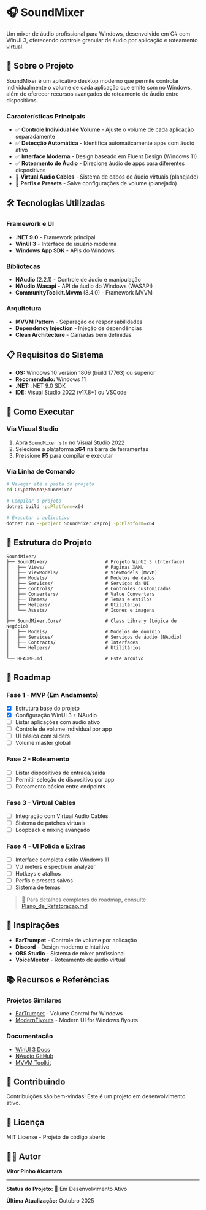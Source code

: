 # 🎧 SoundMixer

Um mixer de áudio profissional para Windows, desenvolvido em C# com WinUI 3, oferecendo controle granular de áudio por aplicação e roteamento virtual.

## 🎯 Sobre o Projeto

SoundMixer é um aplicativo desktop moderno que permite controlar individualmente o volume de cada aplicação que emite som no Windows, além de oferecer recursos avançados de roteamento de áudio entre dispositivos.

### Características Principais

- ✅ **Controle Individual de Volume** - Ajuste o volume de cada aplicação separadamente
- ✅ **Detecção Automática** - Identifica automaticamente apps com áudio ativo
- ✅ **Interface Moderna** - Design baseado em Fluent Design (Windows 11)
- ✅ **Roteamento de Áudio** - Direcione áudio de apps para diferentes dispositivos
- 🚧 **Virtual Audio Cables** - Sistema de cabos de áudio virtuais (planejado)
- 🚧 **Perfis e Presets** - Salve configurações de volume (planejado)

## 🛠️ Tecnologias Utilizadas

### Framework e UI
- **.NET 9.0** - Framework principal
- **WinUI 3** - Interface de usuário moderna
- **Windows App SDK** - APIs do Windows

### Bibliotecas
- **NAudio** (2.2.1) - Controle de áudio e manipulação
- **NAudio.Wasapi** - API de áudio do Windows (WASAPI)
- **CommunityToolkit.Mvvm** (8.4.0) - Framework MVVM

### Arquitetura
- **MVVM Pattern** - Separação de responsabilidades
- **Dependency Injection** - Injeção de dependências
- **Clean Architecture** - Camadas bem definidas

## 📋 Requisitos do Sistema

- **OS:** Windows 10 version 1809 (build 17763) ou superior
- **Recomendado:** Windows 11
- **.NET:** .NET 9.0 SDK
- **IDE:** Visual Studio 2022 (v17.8+) ou VSCode

## 🚀 Como Executar

### Via Visual Studio

1. Abra `SoundMixer.sln` no Visual Studio 2022
2. Selecione a plataforma **x64** na barra de ferramentas
3. Pressione **F5** para compilar e executar

### Via Linha de Comando

```bash
# Navegar até a pasta do projeto
cd C:\path\to\SoundMixer

# Compilar o projeto
dotnet build -p:Platform=x64

# Executar o aplicativo
dotnet run --project SoundMixer.csproj -p:Platform=x64
```

## 📂 Estrutura do Projeto

```
SoundMixer/
├── SoundMixer/                     # Projeto WinUI 3 (Interface)
│   ├── Views/                      # Páginas XAML
│   ├── ViewModels/                 # ViewModels (MVVM)
│   ├── Models/                     # Modelos de dados
│   ├── Services/                   # Serviços da UI
│   ├── Controls/                   # Controles customizados
│   ├── Converters/                 # Value Converters
│   ├── Themes/                     # Temas e estilos
│   ├── Helpers/                    # Utilitários
│   └── Assets/                     # Ícones e imagens
│
├── SoundMixer.Core/                # Class Library (Lógica de Negócio)
│   ├── Models/                     # Modelos de domínio
│   ├── Services/                   # Serviços de áudio (NAudio)
│   ├── Contracts/                  # Interfaces
│   └── Helpers/                    # Utilitários
│
└── README.md                       # Este arquivo
```

## 🎯 Roadmap

### Fase 1 - MVP (Em Andamento)
- [x] Estrutura base do projeto
- [x] Configuração WinUI 3 + NAudio
- [ ] Listar aplicações com áudio ativo
- [ ] Controle de volume individual por app
- [ ] UI básica com sliders
- [ ] Volume master global

### Fase 2 - Roteamento
- [ ] Listar dispositivos de entrada/saída
- [ ] Permitir seleção de dispositivo por app
- [ ] Roteamento básico entre endpoints

### Fase 3 - Virtual Cables
- [ ] Integração com Virtual Audio Cables
- [ ] Sistema de patches virtuais
- [ ] Loopback e mixing avançado

### Fase 4 - UI Polida e Extras
- [ ] Interface completa estilo Windows 11
- [ ] VU meters e spectrum analyzer
- [ ] Hotkeys e atalhos
- [ ] Perfis e presets salvos
- [ ] Sistema de temas

> 📖 Para detalhes completos do roadmap, consulte: [Plano_de_Refatoracao.md](Plano_de_Refatoracao.md)

## 🎨 Inspirações

- **EarTrumpet** - Controle de volume por aplicação
- **Discord** - Design moderno e intuitivo
- **OBS Studio** - Sistema de mixer profissional
- **VoiceMeeter** - Roteamento de áudio virtual

## 📚 Recursos e Referências

### Projetos Similares
- [EarTrumpet](https://github.com/File-New-Project/EarTrumpet) - Volume Control for Windows
- [ModernFlyouts](https://github.com/ModernFlyouts-Community/ModernFlyouts) - Modern UI for Windows flyouts

### Documentação
- [WinUI 3 Docs](https://learn.microsoft.com/windows/apps/winui/)
- [NAudio GitHub](https://github.com/naudio/NAudio)
- [MVVM Toolkit](https://learn.microsoft.com/dotnet/communitytoolkit/mvvm/)

## 🤝 Contribuindo

Contribuições são bem-vindas! Este é um projeto em desenvolvimento ativo.

## 📄 Licença

MIT License - Projeto de código aberto

## 👨‍💻 Autor

**Vitor Pinho Alcantara**

---

**Status do Projeto:** 🚧 Em Desenvolvimento Ativo

**Última Atualização:** Outubro 2025
